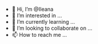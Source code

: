 - 👋 Hi, I’m @Ileana
- 👀 I’m interested in ...
- 🌱 I’m currently learning ...
- 💞️ I’m looking to collaborate on ...
- 📫 How to reach me ...

<!---
ED37D42Aed/ED37D42Aed is a ✨ special ✨ repository because its `README.md` (this file) appears on your GitHub profile.
You can click the Preview link to take a look at your changes.
--->
